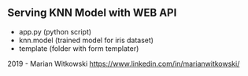 ## Serving KNN Model with WEB API

- app.py (python script)
- knn.model (trained model for iris dataset)
- template (folder with form templater)

2019 - Marian Witkowski
https://www.linkedin.com/in/marianwitkowski/
